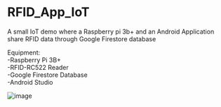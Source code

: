 # RFID_App_IoT
A small IoT demo where a Raspberry pi 3b+ and an Android Application share RFID data through Google Firestore database

Equipment: <br/>
-Raspberry Pi 3B+ <br/>
-RFID-RC522 Reader <br/>
-Google Firestore Database <br/>
-Android Studio

![image](https://user-images.githubusercontent.com/44393530/166518844-317b6d21-53fd-49fd-9127-0f706db839ea.png)
